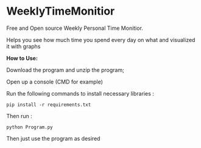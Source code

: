 # WeeklyTimeMonitior
Free and Open source Weekly Personal Time Monitior. 

Helps you see how much time you spend every day on what and visualized it with graphs

****How to Use:****

Download the program and unzip the program;

Open up a console (CMD for example)

Run the following commands to install necessary libraries :

``` pip install -r requirements.txt ```

Then run : 

``` python Program.py ```

Then just use the program as desired

